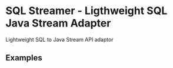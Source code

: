 # SQL Streamer - Ligthweight SQL Java Stream Adapter
Lightweight SQL to Java Stream API adaptor

## Examples

